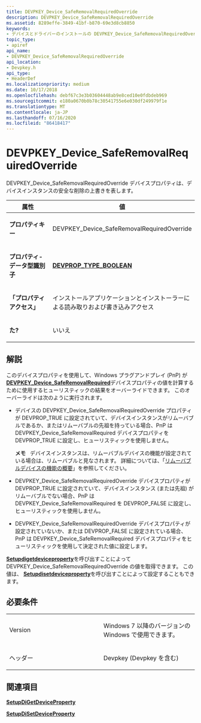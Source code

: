 ```yaml
---
title: DEVPKEY_Device_SafeRemovalRequiredOverride
description: DEVPKEY_Device_SafeRemovalRequiredOverride
ms.assetid: 8289effe-3849-41bf-b870-69e3d8cb8850
keywords:
- デバイスとドライバーのインストールの DEVPKEY_Device_SafeRemovalRequiredOverride
topic_type:
- apiref
api_name:
- DEVPKEY_Device_SafeRemovalRequiredOverride
api_location:
- Devpkey.h
api_type:
- HeaderDef
ms.localizationpriority: medium
ms.date: 10/17/2018
ms.openlocfilehash: debf67c3e3b03604448ab9e8ced10e0fdbdeb969
ms.sourcegitcommit: e180a0670b0b78c30541755e6e030df249979f1e
ms.translationtype: MT
ms.contentlocale: ja-JP
ms.lasthandoff: 07/16/2020
ms.locfileid: "86418417"
---
```

# <a name="devpkey_device_saferemovalrequiredoverride"></a>DEVPKEY_Device_SafeRemovalRequiredOverride


DEVPKEY_Device_SafeRemovalRequiredOverride デバイスプロパティは、デバイスインスタンスの安全な削除の上書きを表します。

<table>
<colgroup>
<col width="50%" />
<col width="50%" />
</colgroup>
<thead>
<tr>
<th>属性</th>
<th>値</th>
</tr>
</thead>
<tbody>
<tr class="odd">
<td align="left"><p><strong>プロパティキー</strong></p></td>
<td align="left"><p>DEVPKEY_Device_SafeRemovalRequiredOverride</p></td>
</tr>
<tr class="even">
<td align="left"><p><strong>プロパティ-データ型識別子</strong></p></td>
<td align="left"><p><a href="devprop-type-boolean.md" data-raw-source="[&lt;strong&gt;DEVPROP_TYPE_BOOLEAN&lt;/strong&gt;](devprop-type-boolean.md)"><strong>DEVPROP_TYPE_BOOLEAN</strong></a></p></td>
</tr>
<tr class="odd">
<td align="left"><p><strong>「プロパティ アクセス」</strong></p></td>
<td align="left"><p>インストールアプリケーションとインストーラーによる読み取りおよび書き込みアクセス</p></td>
</tr>
<tr class="even">
<td align="left"><p><strong>た?</strong></p></td>
<td align="left"><p>いいえ</p></td>
</tr>
</tbody>
</table>

 

<a name="remarks"></a>解説
-------

このデバイスプロパティを使用して、Windows プラグアンドプレイ (PnP) が[**DEVPKEY_Device_SafeRemovalRequired**](devpkey-device-saferemovalrequired.md)デバイスプロパティの値を計算するために使用するヒューリスティックの結果をオーバーライドできます。 このオーバーライドは次のように実行されます。

-   デバイスの DEVPKEY_Device_SafeRemovalRequiredOverride プロパティが DEVPROP_TRUE に設定されていて、デバイスインスタンスがリムーバブルであるか、またはリムーバブルの先祖を持っている場合、PnP は DEVPKEY_Device_SafeRemovalRequired デバイスプロパティを DEVPROP_TRUE に設定し、ヒューリスティックを使用しません。

    **メモ**   デバイスインスタンスは、リムーバブルデバイスの機能が設定されている場合は、リムーバブルと見なされます。 詳細については、「[リムーバブルデバイスの機能の概要](https://docs.microsoft.com/windows-hardware/drivers/install/overview-of-the-removable-device-capability)」を参照してください。

     

-   DEVPKEY_Device_SafeRemovalRequiredOverride デバイスプロパティが DEVPROP_TRUE に設定されていて、デバイスインスタンス (または先祖) がリムーバブルでない場合、PnP は DEVPKEY_Device_SafeRemovalRequired を DEVPROP_FALSE に設定し、ヒューリスティックを使用しません。

-   DEVPKEY_Device_SafeRemovalRequiredOverride デバイスプロパティが設定されていないか、または DEVPROP_FALSE に設定されている場合、PnP は DEVPKEY_Device_SafeRemovalRequired デバイスプロパティをヒューリスティックを使用して決定された値に設定します。

[**Setupdigetdeviceproperty**](https://docs.microsoft.com/windows/desktop/api/setupapi/nf-setupapi-setupdigetdevicepropertyw)を呼び出すことによって DEVPKEY_Device_SafeRemovalRequiredOverride の値を取得できます。 この値は、 [**Setupdisetdeviceproperty**](https://docs.microsoft.com/windows/desktop/api/setupapi/nf-setupapi-setupdisetdevicepropertyw)を呼び出すことによって設定することもできます。

<a name="requirements"></a>必要条件
------------

<table>
<colgroup>
<col width="50%" />
<col width="50%" />
</colgroup>
<tbody>
<tr class="odd">
<td align="left"><p>Version</p></td>
<td align="left"><p>Windows 7 以降のバージョンの Windows で使用できます。</p></td>
</tr>
<tr class="even">
<td align="left"><p>ヘッダー</p></td>
<td align="left">Devpkey (Devpkey を含む)</td>
</tr>
</tbody>
</table>

## <a name="see-also"></a>関連項目


[**SetupDiGetDeviceProperty**](https://docs.microsoft.com/windows/desktop/api/setupapi/nf-setupapi-setupdigetdevicepropertyw)

[**SetupDiSetDeviceProperty**](https://docs.microsoft.com/windows/desktop/api/setupapi/nf-setupapi-setupdisetdevicepropertyw)

 

 






